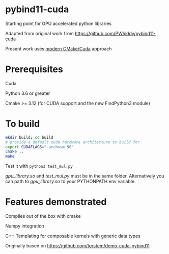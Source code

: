 # pybind11-cuda

Starting point for GPU accelerated python libraries 

Adapted from original work from https://github.com/PWhiddy/pybind11-cuda

Present work uses [modern CMake/Cuda](https://developer.download.nvidia.com/video/gputechconf/gtc/2019/presentation/s9444-build-systems-exploring-modern-cmake-cuda-v2.pdf) approach

# Prerequisites

Cuda

Python 3.6 or greater 

Cmake >= 3.12 (for CUDA support and the new FindPython3 module)

# To build 

```bash
mkdir build; cd build
# provide a default cuda hardware architecture to build for
export CUDAFLAGS="-arch=sm_50"
cmake ..
make
``` 

Test it with 
```python3 test_mul.py``` 
 
_gpu_library.so_ and _test_mul.py_ must be in the same folder. Alternatively you can path to _gpu_library.so_ to your PYTHONPATH env variable.
 
# Features demonstrated 

Compiles out of the box with cmake 

Numpy integration 

C++ Templating for composable kernels with generic data types 

Originally based on https://github.com/torstem/demo-cuda-pybind11

